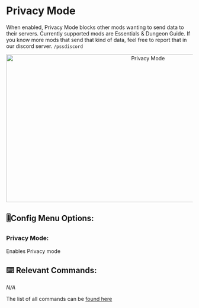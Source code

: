 # Privacy Mode
When enabled, Privacy Mode blocks other mods wanting to send data to their servers. Currently supported mods are Essentials & Dungeon Guide. If you know more mods that send that kind of data, feel free to report that in our discord server. ```/pssdiscord```
<!-- Feature Description -->

<img src="/docs/images/" alt="Privacy Mode" width="750" height="400" style="text-align: center;">
<!-- Feature image -->


## 🎚️Config  Menu Options:
<!-- Options/toggles in the config menu, and what they do-->
### Privacy Mode:
Enables Privacy mode

## ⌨️ Relevant Commands:
<!-- Commands to use the feature/associated with the feature-->

*N/A*

The list of all commands can be [found here](/docs/pages/commands.md#clearpssdata)



